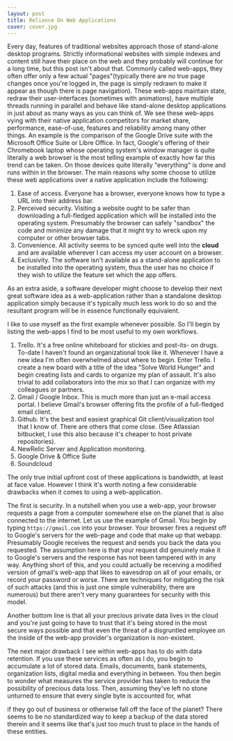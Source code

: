```yaml
---
layout: post
title: Reliance On Web Applications
cover: cover.jpg
---
```



Every day, features of traditional websites approach
those of stand-alone desktop programs. Strictly informational websites
with simple indexes and content still have their place on the web and
they probably will continue for a long time, but this post isn't about
that. Commonly called web-apps, they often offer only a few actual
"pages"(typically there are no true page changes once you're logged in,
the page is simply redrawn to make it appear as though there is page
navigation). These web-apps maintain state, redraw their user-interfaces
(sometimes with
animations), have multiple threads running in parallel and behave like
stand-alone desktop applications in just about as many ways as you can
think of. We see these web-apps vying with their native application
competitors for market share, performance, ease-of-use, features and
reliability among many other things. An example is the comparison of the
Google Drive suite with the Microsoft Office Suite or Libre Office. In
fact, Google's offering of their Chromebook laptop whose operating
system's  window manager is quite literally a web browser is the
most telling example of exactly how far this trend can be taken. On
those devices quite literally "everything" is done and runs within in
the browser. The main reasons why some choose to utilize these web
applications over a native application include the following:

1. Ease of access. Everyone has a browser, everyone knows how to type a
URL into their address bar.
2. Perceived security. Visiting a website ought to be safer than
downloading a full-fledged application which will be installed into the
operating system. Presumably the browser can safely "sandbox" the code
and minimize any damage that it might try to wreck upon my computer or
other browser tabs.
3. Convenience. All activity seems to be synced quite well into the
**cloud** and are available wherever I can access my user account on a
browser.
4. Exclusivity. The software isn't available as a stand-alone
application to be installed into the operating system, thus the user has
no choice if they wish to utilize the feature set which the app offers.

As an extra aside, a software developer might choose to develop their
next great software idea as a web-application rather than a standalone
desktop application simply because it's typically much less work to do
so and the resultant program will be in essence functionally equivalent.

I like to use myself as the first example whenever possible. So I'll
begin by listing the web-apps I find to be most useful to my own workflows.

1. Trello. It's a free online whiteboard for stickies and post-its- on
drugs. To-date I haven't found an organizational took like it. Whenever I
have a new idea I'm often overwhelmed about where to begin. Enter Trello. I
create a new board with a title of the idea "Solve World Hunger" and
begin creating lists and cards to organize my plan of assault. It's also
trivial to add collaborators into the mix so that I can organize with my
colleagues or partners.
2. Gmail / Google Inbox. This is much more than just an e-mail access
portal. I believe Gmail's browser offering fits the profile of a
full-fledged email client.
3. Github. It's the best and easiest graphical Git client/visualization
tool that I know of. There are others that come close. (See Atlassian
bitbucket, I use this also because it's cheaper to host private
repositories).
4. NewRelic Server and Application monitoring.
5. Google Drive & Office Suite
6. Soundcloud

The only true initial upfront cost of these applications is bandwidth,
at least at face value. However I think it's worth noting a few
considerable drawbacks when it comes to using a web-application.

The first is security. In a nutshell when you use a web-app, your
browser requests a page from a computer somewhere else on the planet
that is also connected to the internet. Let us use the example of Gmail.
You begin by typing `https://gmail.com` into your browser. Your browser
fires a request off to Google's servers for the web-page and code that
make up that webapp.
Presumably Google receives the request and sends you back the data you
requested. The assumption here is that your request did genuinely make
it to Google's servers and the response has not been tampered with in
any way. Anything short of this, and you could actually be receiving a
modified version of gmail's web-app that likes to eavesdrop on all of
your emails, or record your password or worse. There are techniques for
mitigating the
risk of such attacks (and this is just one simple vulnerability, there
are numerous) but there aren't very many guarantees for security with
this model.

Another bottom line is that all your precious private data lives in the
cloud and you're just going to have to trust that it's being stored in
the most secure ways possible and that even the threat of a disgruntled
employee on the inside of the web-app provider's organization is
non-existent.

The next major drawback I see within web-apps has to do with data
retention. If you use these services as often as I do, you begin to
accumulate a lot of stored data. Emails, documents, bank statements,
organization lists, digital media and everything in between. You then
begin to wonder what measures the service provider has taken to reduce
the possibility of precious data loss. Then, assuming they've left no
stone unturned to ensure that every single byte is accounted for, what

if they go out of business or otherwise fall off the face of the planet?
There seems to be no standardized way to keep a backup of the data
stored therein and it seems like that's just too much trust to place in
the hands of these entities.
